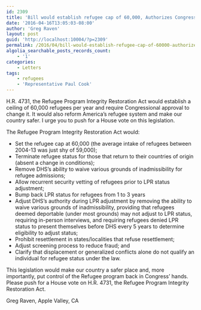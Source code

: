 ```yaml
---
id: 2309
title: 'Bill would establish refugee cap of 60,000, Authorizes Congress, only, to make changes'
date: '2016-04-16T13:05:03-08:00'
author: 'Greg Raven'
layout: post
guid: 'http://localhost:10004/?p=2309'
permalink: /2016/04/bill-would-establish-refugee-cap-of-60000-authorizes-congress-only-to-make-changes/
algolia_searchable_posts_records_count:
    - '1'
categories:
    - Letters
tags:
    - refugees
    - 'Representative Paul Cook'
---
```


H.R. 4731, the Refugee Program Integrity Restoration Act would establish a ceiling of 60,000 refugees per year and require Congressional approval to change it. It would also reform America’s refugee system and make our country safer. I urge you to push for a House vote on this legislation.  
  
The Refugee Program Integrity Restoration Act would:

- Set the refugee cap at 60,000 (the average intake of refugees between 2004-13 was just shy of 59,000);
- Terminate refugee status for those that return to their countries of origin (absent a change in conditions);
- Remove DHS’s ability to waive various grounds of inadmissibility for refugee admissions;
- Allow recurrent security vetting of refugees prior to LPR status adjustment;
- Bump back LPR status for refugees from 1 to 3 years
- Adjust DHS’s authority during LPR adjustment by removing the ability to waive various grounds of inadmissibility, providing that refugees deemed deportable (under most grounds) may not adjust to LPR status, requiring in-person interviews, and requiring refugees denied LPR status to present themselves before DHS every 5 years to determine eligibility to adjust status;
- Prohibit resettlement in states/localities that refuse resettlement;
- Adjust screening process to reduce fraud; and
- Clarify that displacement or generalized conflicts alone do not qualify an individual for refugee status under the law.

This legislation would make our country a safer place and, more importantly, put control of the Refugee program back in Congress’ hands. Please push for a House vote on H.R. 4731, the Refugee Program Integrity Restoration Act.

Greg Raven, Apple Valley, CA